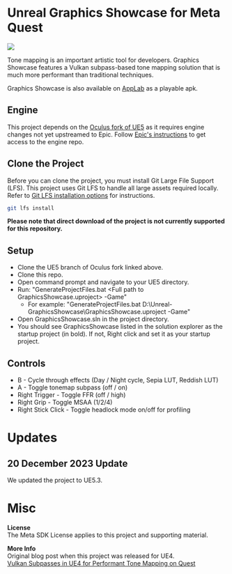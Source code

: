 # Unreal Graphics Showcase for Meta Quest

<img src="graphicsShowcase.png">

Tone mapping is an important artistic tool for developers. Graphics Showcase features a Vulkan subpass-based tone mapping solution that is much more performant than traditional techniques.

Graphics Showcase is also available on [AppLab](https://www.oculus.com/experiences/quest/5543894545665788) as a playable apk.

## Engine
This project depends on the [Oculus fork of UE5](https://github.com/Oculus-VR/UnrealEngine/tree/oculus-5.3) as it requires engine changes not yet upstreamed to Epic. Follow [Epic's instructions](https://www.unrealengine.com/en-US/ue-on-github
) to get access to the engine repo.

## Clone the Project

Before you can clone the project, you must install Git Large File Support (LFS). This project uses Git LFS to handle all large assets required locally.
Refer to [Git LFS installation options](https://github.com/git-lfs/git-lfs/wiki/Installation) for instructions.

```sh
git lfs install
```
**Please note that direct download of the project is not currently supported for this repository.**

## Setup
- Clone the UE5 branch of Oculus fork linked above.
- Clone this repo.
- Open command prompt and navigate to your UE5 directory. 
- Run: "GenerateProjectFiles.bat \<Full path to GraphicsShowcase.uproject\> -Game"
  - For example: "GenerateProjectFiles.bat D:\Unreal-GraphicsShowcase\GraphicsShowcase.uproject -Game"
- Open GraphicsShowcase.sln in the project directory.
- You should see GraphicsShowcase listed in the solution explorer as the startup project (in bold). If not, Right click and set it as your startup project.


## Controls
- B - Cycle through effects (Day / Night cycle, Sepia LUT, Reddish LUT)
- A - Toggle tonemap subpass (off / on)
- Right Trigger - Toggle FFR (off / high)
- Right Grip - Toggle MSAA (1/2/4)
- Right Stick Click - Toggle headlock mode on/off for profiling


# Updates
## 20 December 2023 Update

We updated the project to UE5.3.

# Misc

**License**<br>
The Meta SDK License applies to this project and supporting material.

**More Info**<br>
Original blog post when this project was released for UE4.<br>
[Vulkan Subpasses in UE4 for Performant Tone Mapping on Quest](
https://developer.oculus.com/blog/graphics-showcase-using-vulkan-subpasses-in-ue4-for-performant-tone-mapping-on-quest/)